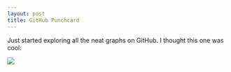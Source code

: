 ```yaml
---
layout: post
title: GitHub Punchcard
---
```


Just started exploring all the neat graphs on GitHub. I thought this one was cool:

<a href="https://github.com/shelbyspees/speesblog/graphs/punch-card"><img class="wide" src="{{ site.url }}/assets/files/punchcard.png"/></a>